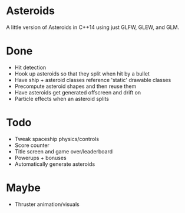 Asteroids
=========

A little version of Asteroids in C++14 using just GLFW, GLEW, and GLM.

Done
====

* Hit detection
* Hook up asteroids so that they split when hit by a bullet
* Have ship + asteroid classes reference 'static' drawable classes
* Precompute asteroid shapes and then reuse them
* Have asteroids get generated offscreen and drift on
* Particle effects when an asteroid splits

Todo
====

* Tweak spaceship physics/controls
* Score counter
* Title screen and game over/leaderboard
* Powerups + bonuses
* Automatically generate asteroids

Maybe
=====

* Thruster animation/visuals
